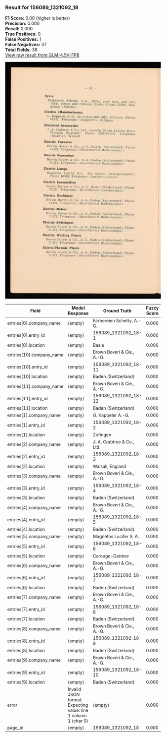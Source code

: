 ### Result for 156089_1321092_18
**F1 Score:** 0.00 (higher is better)<br>**Precision:** 0.000<br>**Recall:** 0.000<br>**True Positives:** 0<br>**False Positives:** 1<br>**False Negatives:** 37<br>**Total Fields:** 38<br>[View raw result from GLM-4.5V-FP8](https://github.com/RISE-UNIBAS/humanities_data_benchmark/blob/main/results/2025-10-28/T0392/request_T0392_156089_1321092_18.json)

<img src="https://github.com/RISE-UNIBAS/humanities_data_benchmark/blob/main/benchmarks/company_lists/images/156089_1321092_18.jpg?raw=true" alt="156089_1321092_18" width="600px">

| Field | Model Response | Ground Truth | Fuzzy Score | Match |
|-------|----------------|--------------|-------------|-------|
| entries[0].company_name | (empty) | Färbereien Schetty, A.-G. | 0.000 | ❌ |
| entries[0].entry_id | (empty) | 156089_1321092_18-1 | 0.000 | ❌ |
| entries[0].location | (empty) | Basle | 0.000 | ❌ |
| entries[10].company_name | (empty) | Brown Boveri & Cie., A.-G. | 0.000 | ❌ |
| entries[10].entry_id | (empty) | 156089_1321092_18-11 | 0.000 | ❌ |
| entries[10].location | (empty) | Baden (Switzerland) | 0.000 | ❌ |
| entries[11].company_name | (empty) | Brown Boveri & Cie., A.-G. | 0.000 | ❌ |
| entries[11].entry_id | (empty) | 156089_1321092_18-12 | 0.000 | ❌ |
| entries[11].location | (empty) | Baden (Switzerland) | 0.000 | ❌ |
| entries[1].company_name | (empty) | G. Kappeler A.-G. | 0.000 | ❌ |
| entries[1].entry_id | (empty) | 156089_1321092_18-2 | 0.000 | ❌ |
| entries[1].location | (empty) | Zofingen | 0.000 | ❌ |
| entries[2].company_name | (empty) | J. A. Crabtree & Co., Ltd. | 0.000 | ❌ |
| entries[2].entry_id | (empty) | 156089_1321092_18-3 | 0.000 | ❌ |
| entries[2].location | (empty) | Walsall, England | 0.000 | ❌ |
| entries[3].company_name | (empty) | Brown Boveri & Cie., A.-G. | 0.000 | ❌ |
| entries[3].entry_id | (empty) | 156089_1321092_18-4 | 0.000 | ❌ |
| entries[3].location | (empty) | Baden (Switzerland) | 0.000 | ❌ |
| entries[4].company_name | (empty) | Brown Boveri & Cie., A.-G. | 0.000 | ❌ |
| entries[4].entry_id | (empty) | 156089_1321092_18-5 | 0.000 | ❌ |
| entries[4].location | (empty) | Baden (Switzerland) | 0.000 | ❌ |
| entries[5].company_name | (empty) | Magnétos Lucifer S. A. | 0.000 | ❌ |
| entries[5].entry_id | (empty) | 156089_1321092_18-6 | 0.000 | ❌ |
| entries[5].location | (empty) | Carouge-Genève | 0.000 | ❌ |
| entries[6].company_name | (empty) | Brown Boveri & Cie., A.-G. | 0.000 | ❌ |
| entries[6].entry_id | (empty) | 156089_1321092_18-7 | 0.000 | ❌ |
| entries[6].location | (empty) | Baden (Switzerland) | 0.000 | ❌ |
| entries[7].company_name | (empty) | Brown Boveri & Cie., A.-G. | 0.000 | ❌ |
| entries[7].entry_id | (empty) | 156089_1321092_18-8 | 0.000 | ❌ |
| entries[7].location | (empty) | Baden (Switzerland) | 0.000 | ❌ |
| entries[8].company_name | (empty) | Brown Boveri & Cie., A.-G. | 0.000 | ❌ |
| entries[8].entry_id | (empty) | 156089_1321092_18-9 | 0.000 | ❌ |
| entries[8].location | (empty) | Baden (Switzerland) | 0.000 | ❌ |
| entries[9].company_name | (empty) | Brown Boveri & Cie., A.-G. | 0.000 | ❌ |
| entries[9].entry_id | (empty) | 156089_1321092_18-10 | 0.000 | ❌ |
| entries[9].location | (empty) | Baden (Switzerland) | 0.000 | ❌ |
| error | Invalid JSON format: Expecting value: line 1 column 1 (char 0) | (empty) | 0.000 | ❌ |
| page_id | (empty) | 156089_1321092_18 | 0.000 | ❌ |
